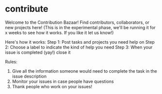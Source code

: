 # contribute
Welcome to the Contribution Bazaar! Find contributors, collaborators, or new projects here! 
(This is in the experimental phase, we'll be running it for x weeks to see how it works. If you like it let us know!)

Here's how it works: 
Step 1: Post tasks and projects you need help on
Step 2: Choose a label to indicate the kind of help you need
Step 3: When your issue is completed (yay!) close it

Rules: 
1. Give all the information someone would need to complete the task in the issue description
2. Monitor your issues in case people have questions
3. Thank people who work on your issues!
